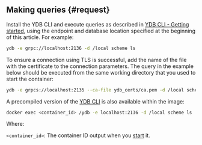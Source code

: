 ## Making queries {#request}

Install the YDB CLI and execute queries as described in [YDB CLI - Getting started](../../../cli.md), using the endpoint and database location specified at the beginning of this article. For example:

```bash
ydb -e grpc://localhost:2136 -d /local scheme ls
```

To ensure a connection using TLS is successful, add the name of the file with the certificate to the connection parameters. The query in the example below should be executed from the same working directory that you used to start the container:

```bash
ydb -e grpcs://localhost:2135 --ca-file ydb_certs/ca.pem -d /local scheme ls
```

A precompiled version of the [YDB CLI](../../../../reference/ydb-cli/index.md) is also available within the image:

```bash
docker exec <container_id> /ydb -e localhost:2136 -d /local scheme ls
```

Where:

`<container_id>`: The container ID output when you [start](#start) it.


